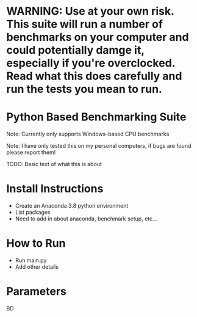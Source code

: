 # WARNING: Use at your own risk. This suite will run a number of benchmarks on your computer and could potentially damge it, especially if you're overclocked. Read what this does carefully and run the tests you mean to run.


# Python Based Benchmarking Suite



Note: Currently only supports Windows-based CPU benchmarks

Note: I have only tested this on my personal computers, if bugs are found please report them!

TODO: Basic text of what this is about 

# Install Instructions

* Create an Anaconda 3.8 python environment
* List packages
* Need to add in about anaconda, benchmark setup, etc...

# How to Run
* Run main.py
* Add other details

#  Parameters
BD



